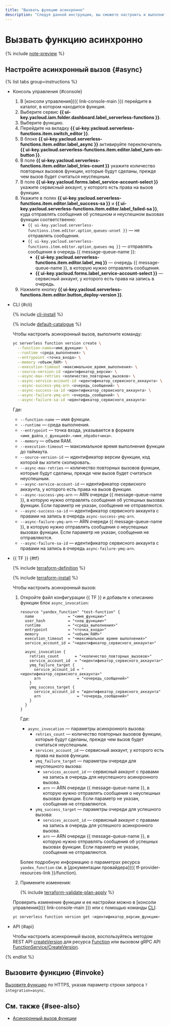 ```yaml
---
title: "Вызвать функцию асинхронно"
description: "Следуя данной инструкции, вы сможете настроить и выполнить асинхронный вызов функции."
---
```


# Вызвать функцию асинхронно

{% include [note-preview](../../../_includes/note-preview.md) %}

## Настройте асинхронный вызов {#async}

{% list tabs group=instructions %}

- Консоль управления {#console}
    
    1. В [консоли управления]({{ link-console-main }}) перейдите в каталог, в котором находится функция.
    1. Выберите сервис **{{ ui-key.yacloud.iam.folder.dashboard.label_serverless-functions }}**.
    1. Выберите функцию.
    1. Перейдите на вкладку **{{ ui-key.yacloud.serverless-functions.item.switch_editor }}**.
    1. В блоке **{{ ui-key.yacloud.serverless-functions.item.editor.label_async }}** активируйте переключатель **{{ ui-key.yacloud.serverless-functions.item.editor.label_turn-on-button }}**.
    1. В поле **{{ ui-key.yacloud.serverless-functions.item.editor.label_tries-count }}** укажите количество повторных вызовов функции, которые будут сделаны, прежде чем вызов будет считаться неуспешным.
    1. В поле **{{ ui-key.yacloud.forms.label_service-account-select }}** укажите сервисный аккаунт, у которого есть права на вызов функции.
    1. Укажите в полях **{{ ui-key.yacloud.serverless-functions.item.editor.label_success-sa }}** и **{{ ui-key.yacloud.serverless-functions.item.editor.label_failed-sa }}**, куда отправлять сообщения об успешном и неуспешном вызовах функции соответственно:
        * `{{ ui-key.yacloud.serverless-functions.item.editor.option_queues-unset }}` — не отправлять сообщения.
        * `{{ ui-key.yacloud.serverless-functions.item.editor.option_queues-mq }}` — отправлять сообщения в очередь {{ message-queue-name }}:
            * **{{ ui-key.yacloud.serverless-functions.item.editor.label_mq }}** — очередь {{ message-queue-name }}, в которую нужно отправлять сообщения.
            * **{{ ui-key.yacloud.forms.label_service-account-select }}** — сервисный аккаунт, у которого есть права на запись в очередь.
    1. Нажмите кнопку **{{ ui-key.yacloud.serverless-functions.item.editor.button_deploy-version }}**.

- CLI {#cli}

    {% include [cli-install](../../../_includes/cli-install.md) %}

    {% include [default-catalogue](../../../_includes/default-catalogue.md) %}

    Чтобы настроить асинхронный вызов, выполните команду:

    ```bash
    yc serverless function version create \
      --function-name=<имя_функции> \
      --runtime <среда_выполнения> \
      --entrypoint <точка_входа> \
      --memory <объем_RAM> \
      --execution-timeout <максимальное_время_выполнения> \
      --source-version-id <идентификатор_версии> \
      --async-max-retries <количество_повторных_вызовов> \
      --async-service-account-id <идентификатор_сервисного_аккаунта> \
      --async-success-ymq-arn <очередь_сообщений> \
      --async-success-sa-id <идентификатор_сервисного_аккаунта> \
      --async-failure-ymq-arn <очередь_сообщений> \
      --async-failure-sa-id <идентификатор_сервисного_аккаунта>
    ```
    
    Где:

    * `--function-name` — имя функции.
    * `--runtime` — среда выполнения.
    * `--entrypoint` — точка входа, указывается в формате `<имя_файла_с_функцией>.<имя_обработчика>`.
    * `--memory` — объем RAM.
    * `--execution-timeout` — максимальное время выполнения функции до таймаута.
    * `--source-version-id` — идентификатор версии функции, код которой вы хотите скопировать.
    * `--async-max-retries` — количество повторных вызовов функции, которые будут сделаны, прежде чем вызов будет считаться неуспешным.
    * `--async-service-account-id` — идентификатор сервисного аккаунта, у которого есть права на вызов функции.
    * `--async-success-ymq-arn` — ARN очереди {{ message-queue-name }}, в которую нужно отправлять сообщения об успешных вызовах функции. Если параметр не указан, сообщения не отправляются.
    * `--async-success-sa-id` — идентификатор сервисного аккаунта с правами на запись в очередь `async-success-ymq-arn`.
    * `--async-failure-ymq-arn` — ARN очереди {{ message-queue-name }}, в которую нужно отправлять сообщения о неуспешных вызовах функции. Если параметр не указан, сообщения не отправляются.
    * `--async-failure-sa-id` — идентификатор сервисного аккаунта с правами на запись в очередь `async-failure-ymq-arn`.

- {{ TF }} {#tf}

  {% include [terraform-definition](../../../_tutorials/_tutorials_includes/terraform-definition.md) %}

  {% include [terraform-install](../../../_includes/terraform-install.md) %}

  Чтобы настроить асинхронный вызов:

  1. Откройте файл конфигурации {{ TF }} и добавьте к описанию функции блок `async_invocation`:

     ```hcl
     resource "yandex_function" "test-function" {
       name               = "<имя_функции>"
       user_hash          = "<хеш_функции>"
       runtime            = "<среда_выполнения>"
       entrypoint         = "<точка_входа>"
       memory             = "<объем_RAM>"
       execution_timeout  = "<максимальное время выполнения>"
       service_account_id = "<идентификатор_сервисного_аккаунта>"

       async_invocation {
         retries_count       = "<количество_повторных_вызовов>"
         service_account_id  = "<идентификатор_сервисного_аккаунта>"
         ymq_failure_target {
           service_account_id = "<идентификатор_сервисного_аккаунта>"
           arn                = "<очередь_сообщений>"
         }
         ymq_success_target {
           service_account_id = "идентификатор_сервисного_аккаунта"
           arn                = "<очередь_сообщений>"
         }
       }
     }
     ```

     Где:
     
     * `async_invocation` — параметры асинхронного вызова:
       * `retries_count` — количество повторных вызовов функции, которые будут сделаны, прежде чем вызов будет считаться неуспешным.
       * `services_account_id` — сервисный аккаунт, у которого есть права на вызов функции.
       * `ymq_failure_target` — параметры очереди для неуспешного вызова:
         * `services_account_id` — сервисный аккаунт с правами на запись в очередь для неуспешного асинхронного вызова.
         * `arn` — ARN очереди {{ message-queue-name }}, в которую нужно отправлять сообщения о неуспешных вызовах функции. Если параметр не указан, сообщения не отправляются.
       * `ymq_success_target` — параметры очереди для успешного вызова:
         * `services_account_id` — сервисный аккаунт с правами на запись в очередь для успешного асинхронного вызова.
         * `arn` — ARN очереди {{ message-queue-name }}, в которую нужно отправлять сообщения об успешных вызовах функции. Если параметр не указан, сообщения не отправляются.

     Более подробную информацию о параметрах ресурса `yandex_function` см. в [документации провайдера]({{ tf-provider-resources-link }}/function).

  1. Примените изменения:

     {% include [terraform-validate-plan-apply](../../../_tutorials/_tutorials_includes/terraform-validate-plan-apply.md) %}

  Проверить изменение функции и ее настройки можно в [консоли управления]({{ link-console-main }}) или с помощью команды [CLI](../../../cli/quickstart.md):

  ```bash
  yc serverless function version get <идентификатор_версии_функции>
  ```

- API {#api}

    Чтобы настроить асинхронный вызов, воспользуйтесь методом REST API [createVersion](../../functions/api-ref/Function/createVersion.md) для ресурса [Function](../../functions/api-ref/Function/index.md) или вызовом gRPC API [FunctionService/CreateVersion](../../functions/api-ref/grpc/function_service.md#CreateVersion).

{% endlist %}

## Вызовите функцию {#invoke}

[Вызовите функцию](function-invoke.md) по HTTPS, указав параметр строки запроса `?integration=async`.

## См. также {#see-also}

* [Асинхронный вызов функции](../../concepts/function-invoke-async.md)
